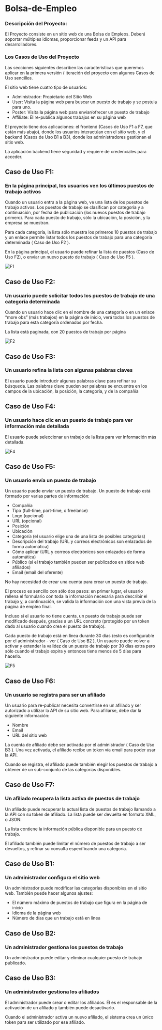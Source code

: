 # Bolsa-de-Empleo

### Descripción del Proyecto: 

El Proyecto consiste en un sitio web de una Bolsa de Empleos. Deberá soportar múltiples idiomas, proporcionar feeds y un API para desarrolladores.

### Los Casos de Uso del Proyecto

Las secciones siguientes describen las características que queremos aplicar en la primera versión / iteración del proyecto con algunos Casos de Uso sencillos. 
 
El sitio web tiene cuatro tipo de usuarios:

* Administrador: Propietario del Sitio Web  
* User: Visita la página web para buscar un puesto de trabajo y se postula para uno.  
* Poster: Visita la página web para envíar/ofrecer un puesto de trabajo  
* Affiliate: El re-publica algunos trabajos en su página web  

El proyecto tiene dos aplicaciones: el frontend (Casos de Uso F1 a F7, que están más abajo), donde los usuarios interactúan con el sitio web, y el backend (Casos de Uso B1 a B3), donde los administradores gestionan el sitio web. 
 
La aplicación backend tiene seguridad y requiere de credenciales para acceder.

## Caso de Uso F1: 

### En la página principal, los usuarios ven los últimos puestos de trabajo activos

Cuando un usuario entra a la página web, ve una lista de los puestos de trabajo activos. Los puestos de trabajo se clasifican por categoría y a continuación, por fecha de publicación (los nuevos puestos de trabajo primero). Para cada puesto de trabajo, sólo la ubicación, la posición, y la empresa se muestran. 
 
Para cada categoría, la lista sólo muestra los primeros 10 puestos de trabajo y un enlace permite listar todos los puestos de trabajo para una categoría determinada ( Caso de Uso F2 ). 
 
En la página principal, el usuario puede refinar la lista de puestos (Caso de Uso F2), o enviar un nuevo puesto de trabajo ( Caso de Uso F5 ). 

![F1](https://github.com/LeonT27/Bolsa-de-Empleo/blob/master/readmeInfo/img/f1.png)  

## Caso de Uso F2:  

### Un usuario puede solicitar todos los puestos de trabajo de una categoría determinada 

Cuando un usuario hace clic en el nombre de una categoría o en un enlace “more  obs” (más trabajos) en la página de inicio, verá todos los puestos de trabajo para esta categoría ordenados por fecha. 
 
La lista está paginada, con 20 puestos de trabajo por página  

![F2](https://github.com/LeonT27/Bolsa-de-Empleo/blob/master/readmeInfo/img/f2.png) 

## Caso de Uso F3:  

### Un usuario refina la lista con algunas palabras claves 

El usuario puede introducir algunas palabras clave para refinar su búsqueda. Las palabras clave pueden ser palabras se encuentra en los campos de la ubicación, la posición, la categoría, y de la compañía

## Caso de Uso F4:  

### Un usuario hace clic en un puesto de trabajo para ver información más detallada 

El usuario puede seleccionar un trabajo de la lista para ver información más detallada.

![F4](https://github.com/LeonT27/Bolsa-de-Empleo/blob/master/readmeInfo/img/f4.png) 

## Caso de Uso F5:  

### Un usuario envía un puesto de trabajo 

Un usuario puede enviar un puesto de trabajo. Un puesto de trabajo está formado por varias partes de información: 

* Compañía 
* Tipo (full-time, part-time, o freelance) 
* Logo (opcional) 
* URL (opcional) 
* Posición 
* Ubicación 
* Categoría (el usuario elige una de una lista de posibles categorías) 
* Descripción del trabajo (URL y correos electrónicos son enlazados de forma automática) 
* Cómo aplicar (URL y correos electrónicos son enlazados de forma automática) 
* Público (si el trabajo también pueden ser publicados en sitios web afiliados) 
* Email (email del oferente)  

No hay necesidad de crear una cuenta para crear un puesto de trabajo. 

El proceso es sencillo con sólo dos pasos: en primer lugar, el usuario rellena el formulario con toda la información necesaria para describir el trabajo y, a continuación, se valida la información con una vista previa de la página de empleo final. 

Incluso si el usuario no tiene cuenta, un puesto de trabajo puede ser modificado después, gracias a un URL concreto (protegido por un token dado al usuario cuando crea el puesto de trabajo). 
 
Cada puesto de trabajo está en línea durante 30 días (esto es configurable por el administrador - ver ( Caso de Uso B2 ). Un usuario puede volver a activar y extender la validez de un puesto de trabajo por 30 días extra pero sólo cuando el trabajo expira y entonces tiene menos de 5 días para hacerlo. 

![F5](https://github.com/LeonT27/Bolsa-de-Empleo/blob/master/readmeInfo/img/f5.png)  

## Caso de Uso F6:  

### Un usuario se registra para ser un afiliado 

Un usuario para re-publicar necesita convertirse en un afiliado y ser autorizado a utilizar la API de su sitio web. Para afiliarse, debe dar la siguiente información: 

* Nombre 
* Email 
* URL del sitio web 

La cuenta de afiliado debe ser activada por el administrador ( Caso de Uso B3 ). Una vez activada, el afiliado recibe un token vía email para poder usar la API. 
 
Cuando se registra, el afiliado puede también elegir los puestos de trabajo a obtener de un sub-conjunto de las categorías disponibles. 

## Caso de Uso F7: 

### Un afiliado recupera la lista activa de puestos de trabajo 

Un afiliado puede recuperar la actual lista de puestos de trabajo llamando a la API con su token de afiliado. La lista puede ser devuelta en formato XML, o JSON. 
 
La lista contiene la información pública disponible para un puesto de trabajo. 
 
El afiliado también puede limitar el número de puestos de trabajo a ser devueltos, y refinar su consulta especificando una categoría.

## Caso de Uso B1:  

### Un administrador configura el sitio web 

Un administrador puede modificar las categorías disponibles en el sitio web. También puede hacer algunos ajustes: 
 
* El número máximo de puestos de trabajo que figura en la página de inicio 
* Idioma de la página web 
* Número de días que un trabajo está en línea  

## Caso de Uso B2: 

### Un administrador gestiona los puestos de trabajo 

Un administrador puede editar y eliminar cualquier puesto de trabajo publicado. 

## Caso de Uso B3:  

### Un administrador gestiona los afiliados 

El administrador puede crear o editar los afiliados. Él es el responsable de la activación de un afiliado y también puede desactivarlo. 
 
Cuando el administrador activa un nuevo afiliado, el sistema crea un único token para ser utilizado por ese afiliado.
